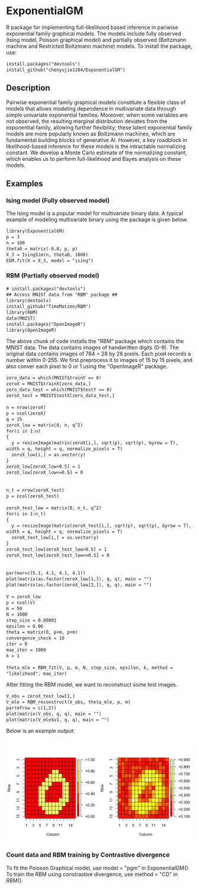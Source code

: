 # ExponentialGM
R package for implementing full-likelihood based inference in pariwise exponential family graphical models. The models include fully observed (Ising model, Poisson graphical model) and partially observed (Boltzmann machine and Restricted Boltzmann machine) models. To install the package, use:

```
install.packages("devtools")
install_github("chenyujie1104/ExponentialGM")

```

## Description
Pairwise exponential family graphical models constitute a flexible class of models that allows modeling dependence in multivariate data through simple univariate exponential families. Moreover, when some variables are not observed, the resulting marginal distribution deviates from the exponential family, allowing further flexibility; these latent exponential family models are more popularly known as Boltzmann machines, which are fundamental building blocks of generative AI. However, a key roadblock in likelihood-based inference for these models is the intractable normalizing constant. We develop a Monte Carlo estimate of the normalizing constant, which enables us to perform full-likelihood and Bayes analysis on these models.

## Examples

### Ising model (Fully observed model)
The Ising model is a popular model for multivariate binary data. A typical example of modeling multivariate binary using the package is given below. 

```
library(ExponentialGM)
p = 3
n = 100
theta0 = matrix(-0.8, p, p)
X_3 = IsingSim(n, theta0, 1000)
EGM.fit(X = X_3, model = "ising")

```

### RBM (Partially observed model)

```
# install.packages("devtools")
## Access MNIST data from "RBM" package ##
library(devtools)
install_github("TimoMatzen/RBM")
library(RBM)
data(MNIST)
install.packages("OpenImageR")
library(OpenImageR)
```
The above chunk of code installs the "RBM" package which contains the MNIST data. The data contains images of handwritten digits (0-9). The original data contains images of 784 = 28 by 28 pixels. Each pixel records a number within 0-255. We first preprocess it to images of 15 by 15 pixels, and also conver each pixel to 0 or 1 using the "OpenImageR" package. 

```
zero_data = which(MNIST$trainY == 0)
zeroX = MNIST$trainX[zero_data,]
zero_data_test = which(MNIST$testY == 0)
zeroX_test = MNIST$testX[zero_data_test,]

n = nrow(zeroX)
p = ncol(zeroX)
q = 15
zeroX_low = matrix(0, n, q^2)
for(i in 1:n)
{
  y = resizeImage(matrix(zeroX[i,], sqrt(p), sqrt(p), byrow = T), width = q, height = q, normalize_pixels = T)
  zeroX_low[i,] = as.vector(y)
}
zeroX_low[zeroX_low>0.5] = 1
zeroX_low[zeroX_low<=0.5] = 0


n_t = nrow(zeroX_test)
p = ncol(zeroX_test)

zeroX_test_low = matrix(0, n_t, q^2)
for(i in 1:n_t)
{
  y = resizeImage(matrix(zeroX_test[i,], sqrt(p), sqrt(p), byrow = T), width = q, height = q, normalize_pixels = T)
  zeroX_test_low[i,] = as.vector(y)
}
zeroX_test_low[zeroX_test_low>0.5] = 1
zeroX_test_low[zeroX_test_low<=0.5] = 0


par(mar=c(5.1, 4.1, 4.1, 4.1))
plot(matrix(as.factor(zeroX_low[1,]), q, q), main = "")
plot(matrix(as.factor(zeroX_low[2,]), q, q), main = "")

V = zeroX_low
p = ncol(V)
m = 50
N = 1000
step_size = 0.00001
epsilon = 0.06
theta = matrix(0, p+m, p+m)
convergence_check = 10
iter = 0
max_iter = 1000
k = 1

theta_mle = RBM_fit(V, p, m, N, step_size, epsilon, k, method = "likelihood", max_iter)
```

After fitting the RBM model, we want to reconstruct some test images.
```
V_obs = zeroX_test_low[1,]
V_mle = RBM_reconstruct(V_obs, theta_mle, p, m)
par(mfrow = c(1,2))
plot(matrix(V_obs, q, q), main = "")
plot(matrix(V_mle$v1, q, q), main = "")
```
Below is an example output:

![](zero_example_reconstruction.jpeg)

### Count data and RBM training by Contrastive divergence

To fit the Poisson Graphical model, use model = "pgm" in ExponentialGM(). To train the RBM using constrastive divergence, use method = "CD" in RBM().

